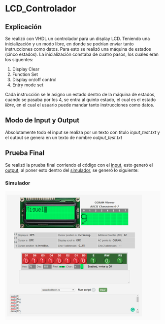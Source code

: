 # LCD_Controlador
## Explicación 
Se realizó con VHDL un controlador para un display LCD. Teniendo una inicialización y un modo libre, en donde se podrían enviar tanto instrucciones como datos. Para esto se realizó una máquina de estados (cinco estados). La inicialización constaba de cuatro pasos, los cuales eran los siguentes:
  1. Display Clear
  1. Function Set
  1. Display on/off control
  1. Entry mode set

Cada instrucción se le asigno un estado dentro de la máquina de estados, cuando se pasaba por los 4, se entra al quinto estado, el cual es el estado *libre*, en el cual el usuario puede mandar tanto instrucciones como datos. 

## Modo de Input y Output
Absolutamente todo el input se realiza por un texto con título *input_test.txt* y el output se genera en un texto de nombre *output_test.txt*

## Prueba Final 
Se realizó la prueba final corriendo el código con el [input](https://github.com/Miguelelizondov/LCD_Controlador/blob/master/input_test.txt), esto generó el [output](https://github.com/Miguelelizondov/LCD_Controlador/blob/master/output_test.txt), al poner esto dentro del [simulador](https://www.bobtech.ro/tutoriale/componente-electronice/57-lcd-16x2-simulator), se generó lo siguiente: 

### Simulador
![Simulador_Miguel](/Proyecto_2parcial_avanzados.PNG)
